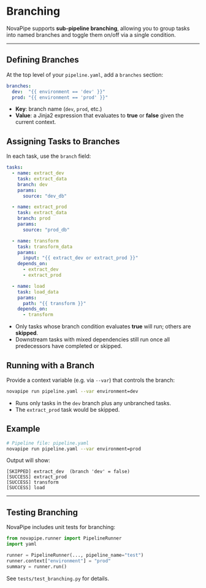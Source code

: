 # Branching

NovaPipe supports **sub-pipeline branching**, allowing you to group tasks into named branches and toggle them on/off via a single condition.

---

## Defining Branches

At the top level of your `pipeline.yaml`, add a `branches` section:

```yaml
branches:
  dev:  "{{ environment == 'dev' }}"
  prod: "{{ environment == 'prod' }}"
```

- **Key**: branch name (`dev`, `prod`, etc.)  
- **Value**: a Jinja2 expression that evaluates to **true** or **false** given the current context.

## Assigning Tasks to Branches

In each task, use the `branch` field:

```yaml
tasks:
  - name: extract_dev
    task: extract_data
    branch: dev
    params:
      source: "dev_db"

  - name: extract_prod
    task: extract_data
    branch: prod
    params:
      source: "prod_db"

  - name: transform
    task: transform_data
    params:
      input: "{{ extract_dev or extract_prod }}"
    depends_on:
      - extract_dev
      - extract_prod

  - name: load
    task: load_data
    params:
      path: "{{ transform }}"
    depends_on:
      - transform
```

- Only tasks whose branch condition evaluates **true** will run; others are **skipped**.  
- Downstream tasks with mixed dependencies still run once all predecessors have completed or skipped.

## Running with a Branch

Provide a context variable (e.g. via `--var`) that controls the branch:

```bash
novapipe run pipeline.yaml --var environment=dev
```

- Runs only tasks in the `dev` branch plus any unbranched tasks.  
- The `extract_prod` task would be skipped.

## Example

```bash
# Pipeline file: pipeline.yaml
novapipe run pipeline.yaml --var environment=prod
```

Output will show:
```
[SKIPPED] extract_dev  (branch 'dev' = false)
[SUCCESS] extract_prod
[SUCCESS] transform
[SUCCESS] load
```

---

## Testing Branching

NovaPipe includes unit tests for branching:

```python
from novapipe.runner import PipelineRunner
import yaml

runner = PipelineRunner(..., pipeline_name="test")
runner.context["environment"] = "prod"
summary = runner.run()
```

See `tests/test_branching.py` for details.
